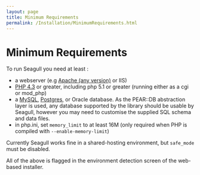 ```yaml
---
layout: page
title: Minimum Requirements
permalink: /Installation/MinimumRequirements.html
---
```


<!-- Name: Installation/MinimumRequirements -->
<!-- Version: 6 -->
<!-- Last-Modified: 2006/12/30 22:37:21 -->
<!-- Author: demian -->
<!-- Status: Updated -->

# Minimum Requirements
To run Seagull you need at least :

  * a webserver (e.g [Apache (any version)][1] or IIS)
  * [PHP 4.3][2] or greater, including php 5.1 or greater (running either as a cgi or mod\_php)
  * a [MySQL][3], [Postgres][4], or Oracle database.  As the PEAR::DB abstraction layer is used, any database supported by the library should be usable by Seagull, however you may need to customise the supplied SQL schema and data files.
  * in php.ini, set `memory_limit` to at least 16M (only required when PHP is compiled with `--enable-memory-limit`)

Currently Seagull works fine in a shared-hosting environment, but `safe_mode` must be disabled.

All of the above is flagged in the environment detection screen of the web-based installer.

[1]:	http://www.apache.org/
[2]:	http://php.net
[3]:	http://mysql.com
[4]:	/wiki:Howto/DB/WorkingWithPostgres/